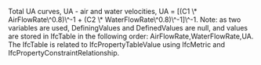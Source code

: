 Total UA curves, UA - air and water velocities, UA = [(C1 \\* AirFlowRate\\^0.8)\\^-1 + (C2 \\* WaterFlowRate\\^0.8)\\^-1]\\^-1.  Note: as two variables are used, DefiningValues and DefinedValues are null, and values are stored in IfcTable in the following order: AirFlowRate,WaterFlowRate,UA.  The IfcTable is related to IfcPropertyTableValue using IfcMetric and IfcPropertyConstraintRelationship.

